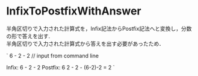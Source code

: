 # InfixToPostfixWithAnswer
半角区切りで入力された計算式を，Infix記法からPostfix記法へと変換し，分数の形で答えを出す.  
半角区切りで入力された計算式から答えを出す必要があったため．

`
6 - 2 - 2 // input from command line

Infix:   6 - 2 - 2
Postfix: 6 2 - 2 -
(6-2)-2 = 2
`
